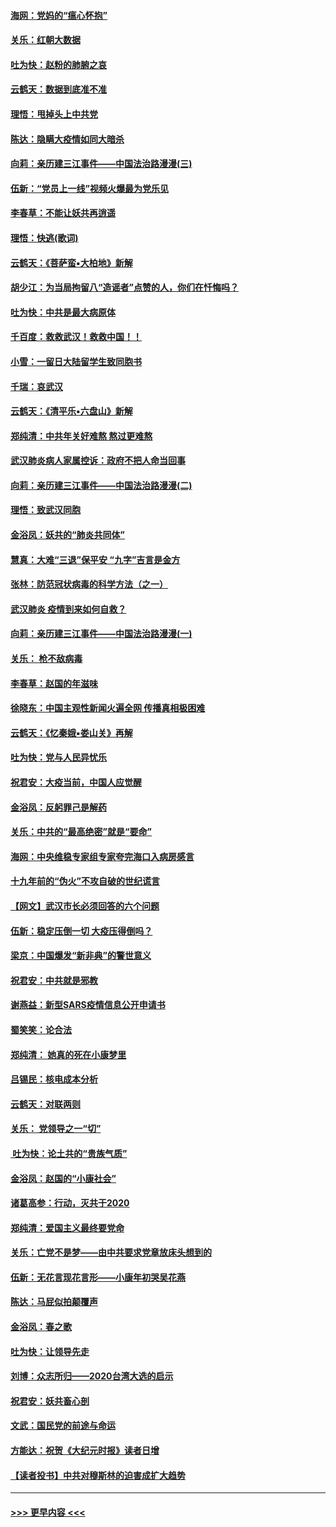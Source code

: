 #### [海网：党妈的“瘟心怀抱”](../pages/nsc993/n11840740.md?t=02041744) 
#### [关乐：红朝大数据](../pages/nsc993/n11840675.md?t=02041744) 
#### [吐为快：赵粉的肺腑之哀](../pages/nsc993/n11840618.md?t=02041744) 
#### [云鹤天：数据到底准不准](../pages/nsc993/n11840325.md?t=02041744) 
#### [理悟：甩掉头上中共党](../pages/nsc993/n11838826.md?t=02041744) 
#### [陈达：隐瞒大疫情如同大暗杀](../pages/nsc993/n11838771.md?t=02041744) 
#### [向莉：亲历建三江事件——中国法治路漫漫(三)](../pages/nsc993/n11831825.md?t=02041744) 
#### [伍新：“党员上一线”视频火爆最为党乐见](../pages/nsc993/n11838200.md?t=02041744) 
#### [李春草：不能让妖共再逍遥](../pages/nsc993/n11838102.md?t=02041744) 
#### [理悟：快逃(歌词)](../pages/nsc993/n11838083.md?t=02041744) 
#### [云鹤天：《菩萨蛮▪大柏地》新解](../pages/nsc993/n11838059.md?t=02041744) 
#### [胡少江：为当局拘留八“造谣者”点赞的人，你们在忏悔吗？](../pages/nsc993/n11836801.md?t=02041744) 
#### [吐为快：中共是最大病原体](../pages/nsc993/n11836748.md?t=02041744) 
#### [千百度：救救武汉！救救中国！！](../pages/nsc993/n11836145.md?t=02041744) 
#### [小雪：一留日大陆留学生致同胞书](../pages/nsc993/n11834624.md?t=02041744) 
#### [千瑞：哀武汉](../pages/nsc993/n11833647.md?t=02041744) 
#### [云鹤天：《清平乐▪六盘山》新解](../pages/nsc993/n11833611.md?t=02041744) 
#### [郑纯清：中共年关好难熬 熬过更难熬](../pages/nsc993/n11833489.md?t=02041744) 
#### [武汉肺炎病人家属控诉：政府不把人命当回事](../pages/nsc993/n11833205.md?t=02041744) 
#### [向莉：亲历建三江事件——中国法治路漫漫(二)](../pages/nsc993/n11829102.md?t=02041744) 
#### [理悟：致武汉同胞](../pages/nsc993/n11831522.md?t=02041744) 
#### [金浴凤：妖共的“肺炎共同体”](../pages/nsc993/n11829448.md?t=02041744) 
#### [慧真：大难“三退”保平安 “九字”吉言是金方](../pages/nsc993/n11829501.md?t=02041744) 
#### [张林：防范冠状病毒的科学方法（之一）](../pages/nsc993/n11828618.md?t=02041744) 
#### [武汉肺炎 疫情到来如何自救？](../pages/nsc993/n11827632.md?t=02041744) 
#### [向莉：亲历建三江事件——中国法治路漫漫(一)](../pages/nsc993/n11827190.md?t=02041744) 
#### [关乐： 枪不敌病毒](../pages/nsc993/n11826746.md?t=02041744) 
#### [李春草：赵国的年滋味](../pages/nsc993/n11826321.md?t=02041744) 
#### [徐晓东：中国主观性新闻火遍全网 传播真相极困难](../pages/nsc993/n11826508.md?t=02041744) 
#### [云鹤天：《忆秦娥▪娄山关》再解](../pages/nsc993/n11824682.md?t=02041744) 
#### [吐为快：党与人民异忧乐](../pages/nsc993/n11824660.md?t=02041744) 
#### [祝君安：大疫当前，中国人应觉醒](../pages/nsc993/n11821946.md?t=02041744) 
#### [金浴凤：反躬罪己是解药](../pages/nsc993/n11820280.md?t=02041744) 
#### [关乐：中共的“最高绝密”就是“要命”](../pages/nsc993/n11816946.md?t=02041744) 
#### [海网：中央维稳专家组专家夸完海口入病房感言](../pages/nsc993/n11815138.md?t=02041744) 
#### [十九年前的“伪火”不攻自破的世纪谎言](../pages/nsc993/n11813238.md?t=02041744) 
#### [【网文】武汉市长必须回答的六个问题](../pages/nsc993/n11813848.md?t=02041744) 
#### [伍新：稳定压倒一切 大疫压得倒吗？](../pages/nsc993/n11812634.md?t=02041744) 
#### [梁京：中国爆发“新非典”的警世意义](../pages/nsc993/n11812554.md?t=02041744) 
#### [祝君安：中共就是邪教](../pages/nsc993/n11812431.md?t=02041744) 
#### [谢燕益：新型SARS疫情信息公开申请书](../pages/nsc993/n11808840.md?t=02041744) 
#### [蜀笑笑：论合法](../pages/nsc993/n11808064.md?t=02041744) 
#### [郑纯清： 她真的死在小康梦里](../pages/nsc993/n11806623.md?t=02041744) 
#### [吕锡民：核电成本分析](../pages/nsc993/n11806284.md?t=02041744) 
#### [云鹤天：对联两则](../pages/nsc993/n11805957.md?t=02041744) 
#### [关乐： 党领导之一“切”](../pages/nsc993/n11804505.md?t=02041744) 
#### [ 吐为快：论土共的“贵族气质”](../pages/nsc993/n11804490.md?t=02041744) 
#### [金浴凤：赵国的“小康社会”](../pages/nsc993/n11804452.md?t=02041744) 
#### [诸葛高参：行动，灭共于2020](../pages/nsc993/n11804120.md?t=02041744) 
#### [郑纯清：爱国主义最终要党命](../pages/nsc993/n11802197.md?t=02041744) 
#### [关乐：亡党不是梦——由中共要求党章放床头想到的](../pages/nsc993/n11802156.md?t=02041744) 
#### [伍新：无花言现花言形——小康年初哭吴花燕](../pages/nsc993/n11800044.md?t=02041744) 
#### [陈达：马屁似拍颠覆声](../pages/nsc993/n11800010.md?t=02041744) 
#### [金浴凤：春之歌](../pages/nsc993/n11797687.md?t=02041744) 
#### [吐为快：让领导先走](../pages/nsc993/n11797512.md?t=02041744) 
#### [刘博：众志所归——2020台湾大选的启示](../pages/nsc993/n11796878.md?t=02041744) 
#### [祝君安：妖共畜心剖](../pages/nsc993/n11794273.md?t=02041744) 
#### [文武：国民党的前途与命运](../pages/nsc993/n11794198.md?t=02041744) 
#### [方能达：祝贺《大纪元时报》读者日增](../pages/nsc993/n11793807.md?t=02041744) 
#### [【读者投书】中共对穆斯林的迫害成扩大趋势](../pages/nsc993/n11791371.md?t=02041744) 

----
#### [ >>> 更早内容 <<< ](../indexes/nsc993-earlier.md)
